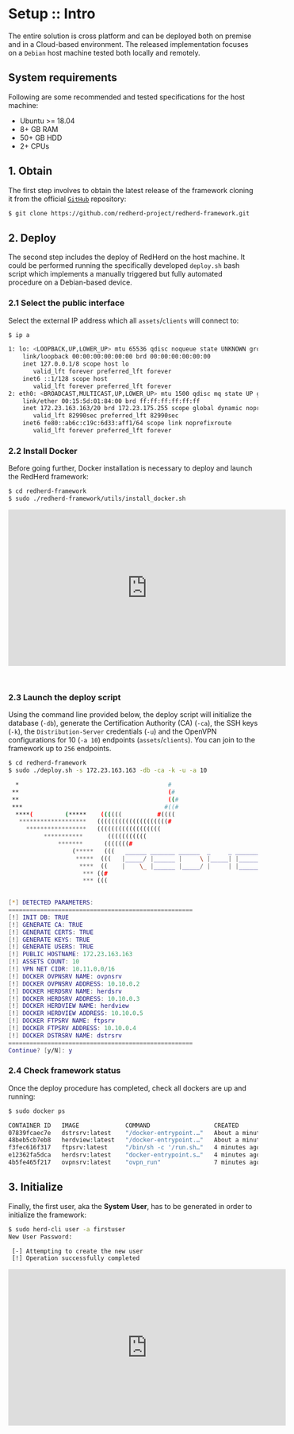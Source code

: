 # Setup :: Intro

The entire solution is cross platform and can be deployed both on premise and in a Cloud-based environment. The released implementation focuses on a `Debian` host machine tested both locally and remotely.

## System requirements

Following are some recommended and tested specifications for the host machine:

- Ubuntu >= 18.04
- 8+ GB RAM
- 50+ GB HDD
- 2+ CPUs

## 1. Obtain

The first step involves to obtain the latest release of the framework cloning it from the official [`GitHub`](https://github.com/redherd-project/redherd-framework) repository:

```bash
$ git clone https://github.com/redherd-project/redherd-framework.git
```

## 2. Deploy

The second step includes the deploy of RedHerd on the host machine. It could be performed running the specifically developed `deploy.sh` bash script which implements a manually triggered but fully automated procedure on a Debian-based device.

### 2.1 Select the public interface

Select the external IP address which all `assets`/`clients` will connect to:

```bash
$ ip a

1: lo: <LOOPBACK,UP,LOWER_UP> mtu 65536 qdisc noqueue state UNKNOWN group default qlen 1000
    link/loopback 00:00:00:00:00:00 brd 00:00:00:00:00:00
    inet 127.0.0.1/8 scope host lo
       valid_lft forever preferred_lft forever
    inet6 ::1/128 scope host 
       valid_lft forever preferred_lft forever
2: eth0: <BROADCAST,MULTICAST,UP,LOWER_UP> mtu 1500 qdisc mq state UP group default qlen 1000
    link/ether 00:15:5d:01:84:00 brd ff:ff:ff:ff:ff:ff
    inet 172.23.163.163/20 brd 172.23.175.255 scope global dynamic noprefixroute eth0
       valid_lft 82990sec preferred_lft 82990sec
    inet6 fe80::ab6c:c19c:6d33:aff1/64 scope link noprefixroute 
       valid_lft forever preferred_lft forever
```

### 2.2 Install Docker

Before going further, Docker installation is necessary to deploy and launch the RedHerd framework:

```bash
$ cd redherd-framework
$ sudo ./redherd-framework/utils/install_docker.sh
```

<iframe width="560" height="315" src="https://www.youtube.com/embed/APJO3MQloLQ" title="YouTube video player" frameborder="0" allow="accelerometer; autoplay; clipboard-write; encrypted-media; gyroscope; picture-in-picture" style="margin-bottom: 30px;" allowfullscreen></iframe>

### 2.3 Launch the deploy script

Using the command line provided below, the deploy script will initialize the database (`-db`), generate the Certification Authority (CA) (`-ca`), the SSH keys (`-k`), the `Distribution-Server` credentials (`-u`) and the OpenVPN configurations for 10 (`-a 10`) endpoints (`assets`/`clients`). You can join to the framework up to `256` endpoints.

```bash
$ cd redherd-framework
$ sudo ./deploy.sh -s 172.23.163.163 -db -ca -k -u -a 10

  *                                          #                                          
 **                                          (#                                         
 **                                          ((#                                        
 ***                                        #((#                                        
  ****(         (*****    ((((((          #((((                                         
   *******************   ((((((((((((((((((((#                                          
     *****************   ((((((((((((((((((                                             
          ***********       (((((((((((                                                 
              *******      (((((((#                                                     
                  (*****   (((   ______ _______ ______  _     _ _______  ______ ______  
                   *****  (((   |_____/ |______ |     \ |_____| |______ |_____/ |     \ 
                    ****  ((    |    \_ |______ |_____/ |     | |______ |    \_ |_____/ 
                     *** ((#                                                            
                     *** (((                                                            
                                                                                        

[*] DETECTED PARAMETERS:
====================================================
[!] INIT DB: TRUE
[!] GENERATE CA: TRUE
[!] GENERATE CERTS: TRUE
[!] GENERATE KEYS: TRUE
[!] GENERATE USERS: TRUE
[!] PUBLIC HOSTNAME: 172.23.163.163
[!] ASSETS COUNT: 10
[!] VPN NET CIDR: 10.11.0.0/16
[!] DOCKER OVPNSRV NAME: ovpnsrv
[!] DOCKER OVPNSRV ADDRESS: 10.10.0.2
[!] DOCKER HERDSRV NAME: herdsrv
[!] DOCKER HERDSRV ADDRESS: 10.10.0.3
[!] DOCKER HERDVIEW NAME: herdview
[!] DOCKER HERDVIEW ADDRESS: 10.10.0.5
[!] DOCKER FTPSRV NAME: ftpsrv
[!] DOCKER FTPSRV ADDRESS: 10.10.0.4
[!] DOCKER DSTRSRV NAME: dstrsrv
====================================================
Continue? [y/N]: y

```

### 2.4 Check framework status

Once the deploy procedure has completed, check all dockers are up and running:

```bash
$ sudo docker ps

CONTAINER ID   IMAGE             COMMAND                  CREATED              STATUS              PORTS                                             NAMES
07839fcaec7e   dstrsrv:latest    "/docker-entrypoint.…"   About a minute ago   Up About a minute   80/tcp, 0.0.0.0:8443->443/tcp, :::8443->443/tcp   dstrsrv
48beb5cb7eb8   herdview:latest   "/docker-entrypoint.…"   About a minute ago   Up About a minute   80/tcp                                            herdview
f3fec616f317   ftpsrv:latest     "/bin/sh -c '/run.sh…"   4 minutes ago        Up 4 minutes        21/tcp, 30000-30009/tcp                           ftpsrv
e12362fa5dca   herdsrv:latest    "docker-entrypoint.s…"   4 minutes ago        Up 4 minutes        3000-3001/tcp                                     herdsrv
4b5fe465f217   ovpnsrv:latest    "ovpn_run"               7 minutes ago        Up 7 minutes        0.0.0.0:1194->1194/udp, :::1194->1194/udp         ovpnsrv
```

## 3. Initialize

Finally, the first user, aka the **System User**, has to be generated in order to initialize the framework:

```bash
$ sudo herd-cli user -a firstuser
New User Password: 

 [-] Attempting to create the new user 
 [!] Operation successfully completed 
```

<iframe width="560" height="315" src="https://www.youtube.com/embed/lYqn-kMNVWs" title="YouTube video player" frameborder="0" allow="accelerometer; autoplay; clipboard-write; encrypted-media; gyroscope; picture-in-picture" style="margin-bottom: 30px;" allowfullscreen></iframe>
